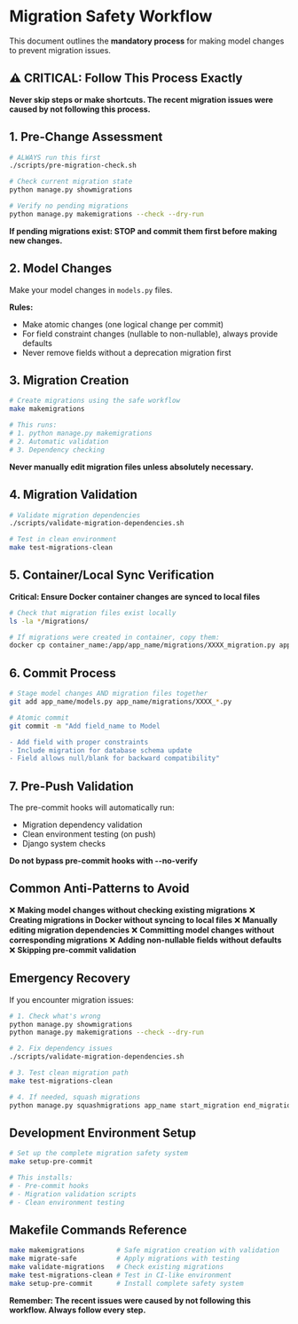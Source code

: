 # Migration Safety Workflow

This document outlines the **mandatory process** for making model changes to prevent migration issues.

## ⚠️ CRITICAL: Follow This Process Exactly

**Never skip steps or make shortcuts. The recent migration issues were caused by not following this process.**

## 1. Pre-Change Assessment

```bash
# ALWAYS run this first
./scripts/pre-migration-check.sh

# Check current migration state
python manage.py showmigrations

# Verify no pending migrations
python manage.py makemigrations --check --dry-run
```

**If pending migrations exist: STOP and commit them first before making new changes.**

## 2. Model Changes

Make your model changes in `models.py` files.

**Rules:**

- Make atomic changes (one logical change per commit)
- For field constraint changes (nullable to non-nullable), always provide defaults
- Never remove fields without a deprecation migration first

## 3. Migration Creation

```bash
# Create migrations using the safe workflow
make makemigrations

# This runs:
# 1. python manage.py makemigrations
# 2. Automatic validation
# 3. Dependency checking
```

**Never manually edit migration files unless absolutely necessary.**

## 4. Migration Validation

```bash
# Validate migration dependencies
./scripts/validate-migration-dependencies.sh

# Test in clean environment
make test-migrations-clean
```

## 5. Container/Local Sync Verification

**Critical: Ensure Docker container changes are synced to local files**

```bash
# Check that migration files exist locally
ls -la */migrations/

# If migrations were created in container, copy them:
docker cp container_name:/app/app_name/migrations/XXXX_migration.py app_name/migrations/
```

## 6. Commit Process

```bash
# Stage model changes AND migration files together
git add app_name/models.py app_name/migrations/XXXX_*.py

# Atomic commit
git commit -m "Add field_name to Model

- Add field with proper constraints
- Include migration for database schema update
- Field allows null/blank for backward compatibility"
```

## 7. Pre-Push Validation

The pre-commit hooks will automatically run:

- Migration dependency validation
- Clean environment testing (on push)
- Django system checks

**Do not bypass pre-commit hooks with --no-verify**

## Common Anti-Patterns to Avoid

❌ **Making model changes without checking existing migrations**
❌ **Creating migrations in Docker without syncing to local files**
❌ **Manually editing migration dependencies**
❌ **Committing model changes without corresponding migrations**
❌ **Adding non-nullable fields without defaults**
❌ **Skipping pre-commit validation**

## Emergency Recovery

If you encounter migration issues:

```bash
# 1. Check what's wrong
python manage.py showmigrations
python manage.py makemigrations --check --dry-run

# 2. Fix dependency issues
./scripts/validate-migration-dependencies.sh

# 3. Test clean migration path
make test-migrations-clean

# 4. If needed, squash migrations
python manage.py squashmigrations app_name start_migration end_migration
```

## Development Environment Setup

```bash
# Set up the complete migration safety system
make setup-pre-commit

# This installs:
# - Pre-commit hooks
# - Migration validation scripts
# - Clean environment testing
```

## Makefile Commands Reference

```bash
make makemigrations        # Safe migration creation with validation
make migrate-safe          # Apply migrations with testing
make validate-migrations   # Check existing migrations
make test-migrations-clean # Test in CI-like environment
make setup-pre-commit      # Install complete safety system
```

**Remember: The recent issues were caused by not following this workflow. Always follow every step.**
